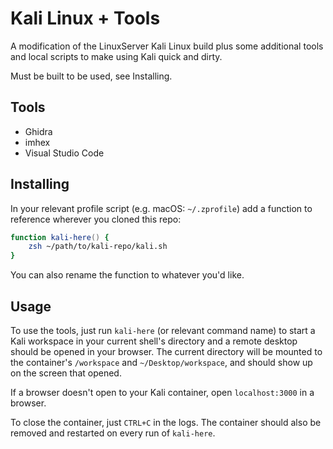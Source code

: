 # Kali Linux + Tools
A modification of the LinuxServer Kali Linux build plus some additional tools and local scripts to make using Kali quick and dirty.

Must be built to be used, see Installing.

## Tools
- Ghidra
- imhex
- Visual Studio Code

## Installing
In your relevant profile script (e.g. macOS: `~/.zprofile`) add a function to reference wherever you cloned this repo:
```zsh
function kali-here() {
    zsh ~/path/to/kali-repo/kali.sh
}
```
You can also rename the function to whatever you'd like.

## Usage
To use the tools, just run `kali-here` (or relevant command name) to start a Kali workspace in your current shell's directory and a remote desktop should be opened in your browser. The current directory will be mounted to the container's `/workspace` and `~/Desktop/workspace`, and should show up on the screen that opened.

If a browser doesn't open to your Kali container, open `localhost:3000` in a browser.

To close the container, just `CTRL+C` in the logs. The container should also be removed and restarted on every run of `kali-here`.
